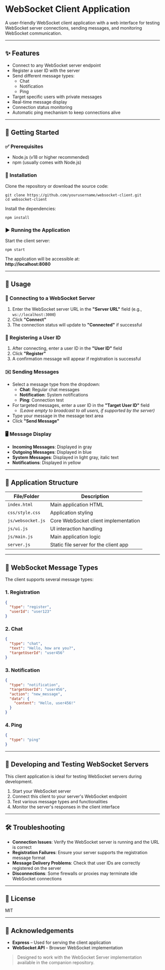 # WebSocket Client Application

A user-friendly WebSocket client application with a web interface for testing WebSocket server connections, sending messages, and monitoring WebSocket communication.

---

## ✨ Features

- Connect to any WebSocket server endpoint  
- Register a user ID with the server  
- Send different message types:
  - Chat  
  - Notification  
  - Ping  
- Target specific users with private messages  
- Real-time message display  
- Connection status monitoring  
- Automatic ping mechanism to keep connections alive  

---

## 🚀 Getting Started

### ✅ Prerequisites

- Node.js (v18 or higher recommended)  
- npm (usually comes with Node.js)  

### 🔧 Installation

Clone the repository or download the source code:

```
git clone https://github.com/yourusername/websocket-client.git
cd websocket-client
```

Install the dependencies:

```
npm install
```

### ▶️ Running the Application

Start the client server:

```
npm start
```

The application will be accessible at:  
**http://localhost:8080**

---

## 📡 Usage

### 🔗 Connecting to a WebSocket Server

1. Enter the WebSocket server URL in the **"Server URL"** field (e.g., `ws://localhost:3000`)  
2. Click **"Connect"**  
3. The connection status will update to **"Connected"** if successful  

### 👤 Registering a User ID

1. After connecting, enter a user ID in the **"User ID"** field  
2. Click **"Register"**  
3. A confirmation message will appear if registration is successful  

### ✉️ Sending Messages

- Select a message type from the dropdown:
  - **Chat**: Regular chat messages  
  - **Notification**: System notifications  
  - **Ping**: Connection test  
- For targeted messages, enter a user ID in the **"Target User ID"** field  
  - *(Leave empty to broadcast to all users, if supported by the server)*  
- Type your message in the message text area  
- Click **"Send Message"**

### 🖥️ Message Display

- **Incoming Messages**: Displayed in gray  
- **Outgoing Messages**: Displayed in blue  
- **System Messages**: Displayed in light gray, italic text  
- **Notifications**: Displayed in yellow  

---

## 🧩 Application Structure

| File/Folder       | Description                               |
|-------------------|-------------------------------------------|
| `index.html`      | Main application HTML                     |
| `css/style.css`   | Application styling                       |
| `js/websocket.js` | Core WebSocket client implementation      |
| `js/ui.js`        | UI interaction handling                   |
| `js/main.js`      | Main application logic                    |
| `server.js`       | Static file server for the client app     |

---

## 📨 WebSocket Message Types

The client supports several message types:

### 1. Registration

```json
{
  "type": "register",
  "userId": "user123"
}
```

### 2. Chat

```json
{
  "type": "chat",
  "text": "Hello, how are you?",
  "targetUserId": "user456"
}
```

### 3. Notification

```json
{
  "type": "notification",
  "targetUserId": "user456",
  "action": "new_message",
  "data": {
    "content": "Hello, user456!"
  }
}
```

### 4. Ping

```json
{
  "type": "ping"
}
```

---

## 🧪 Developing and Testing WebSocket Servers

This client application is ideal for testing WebSocket servers during development.

1. Start your WebSocket server  
2. Connect this client to your server's WebSocket endpoint  
3. Test various message types and functionalities  
4. Monitor the server's responses in the client interface  

---

## 🛠️ Troubleshooting

- **Connection Issues**: Verify the WebSocket server is running and the URL is correct  
- **Registration Failures**: Ensure your server supports the registration message format  
- **Message Delivery Problems**: Check that user IDs are correctly registered on the server  
- **Disconnections**: Some firewalls or proxies may terminate idle WebSocket connections  

---

## 🪪 License

MIT

---

## 🙏 Acknowledgements

- **Express** – Used for serving the client application  
- **WebSocket API** – Browser WebSocket implementation  

> Designed to work with the WebSocket Server implementation available in the companion repository.
